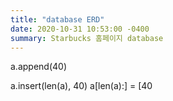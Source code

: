 ```yaml
---
title: "database ERD"
date: 2020-10-31 10:53:00 -0400
summary: Starbucks 홈페이지 database
---
```

a.append(40)

a.insert(len(a), 40)
a[len(a):] = [40